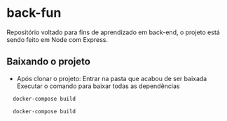 # back-fun
Repositório voltado para fins de aprendizado em back-end, o projeto está sendo feito em Node com Express.

## Baixando o projeto

- Após clonar o projeto:
Entrar na pasta que acabou de ser baixada
Executar o comando para baixar todas as dependências
```bash
  docker-compose build
```
```bash
  docker-compose build
```
